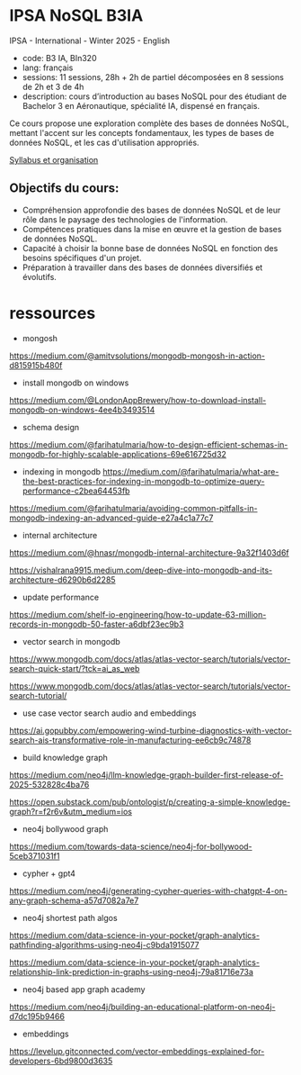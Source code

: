 # IPSA NoSQL B3IA

IPSA - International - Winter 2025 - English

- code: B3 IA, BIn320
- lang: français
- sessions: 11 sessions, 28h + 2h de partiel décomposées en 8 sessions de 2h et 3 de 4h
- description: cours d’introduction au bases NoSQL pour des étudiant de Bachelor 3 en Aéronautique, spécialité IA, dispensé en français.

Ce cours propose une exploration complète des bases de données NoSQL, mettant l'accent sur les concepts fondamentaux, les types de bases de données NoSQL, et les cas d'utilisation appropriés.


[Syllabus et organisation](https://docs.google.com/document/d/1IHEsvdrlGsvzYJ1z6L85tbfAdEIWmO2fxYAsfqfg8_Y/edit?tab=t.0)

## Objectifs du cours:

- Compréhension approfondie des bases de données NoSQL et de leur rôle dans le paysage des technologies de l'information.
- Compétences pratiques dans la mise en œuvre et la gestion de bases de données NoSQL.
- Capacité à choisir la bonne base de données NoSQL en fonction des besoins spécifiques d'un projet.
- Préparation à travailler dans des bases de données diversifiés et évolutifs.

# ressources

- mongosh

https://medium.com/@amitvsolutions/mongodb-mongosh-in-action-d815915b480f

- install mongodb on windows

https://medium.com/@LondonAppBrewery/how-to-download-install-mongodb-on-windows-4ee4b3493514

- schema design

https://medium.com/@farihatulmaria/how-to-design-efficient-schemas-in-mongodb-for-highly-scalable-applications-69e616725d32

- indexing in mongodb
https://medium.com/@farihatulmaria/what-are-the-best-practices-for-indexing-in-mongodb-to-optimize-query-performance-c2bea64453fb

https://medium.com/@farihatulmaria/avoiding-common-pitfalls-in-mongodb-indexing-an-advanced-guide-e27a4c1a77c7


- internal architecture

https://medium.com/@hnasr/mongodb-internal-architecture-9a32f1403d6f

https://vishalrana9915.medium.com/deep-dive-into-mongodb-and-its-architecture-d6290b6d2285

- update performance

https://medium.com/shelf-io-engineering/how-to-update-63-million-records-in-mongodb-50-faster-a6dbf23ec9b3

- vector search in mongodb

https://www.mongodb.com/docs/atlas/atlas-vector-search/tutorials/vector-search-quick-start/?tck=ai_as_web

https://www.mongodb.com/docs/atlas/atlas-vector-search/tutorials/vector-search-tutorial/

- use case vector search audio and embeddings

https://ai.gopubby.com/empowering-wind-turbine-diagnostics-with-vector-search-ais-transformative-role-in-manufacturing-ee6cb9c74878

- build knowledge graph

https://medium.com/neo4j/llm-knowledge-graph-builder-first-release-of-2025-532828c4ba76

https://open.substack.com/pub/ontologist/p/creating-a-simple-knowledge-graph?r=f2r6v&utm_medium=ios

- neo4j bollywood graph

https://medium.com/towards-data-science/neo4j-for-bollywood-5ceb371031f1

- cypher + gpt4

https://medium.com/neo4j/generating-cypher-queries-with-chatgpt-4-on-any-graph-schema-a57d7082a7e7

- neo4j shortest path algos

https://medium.com/data-science-in-your-pocket/graph-analytics-pathfinding-algorithms-using-neo4j-c9bda1915077

https://medium.com/data-science-in-your-pocket/graph-analytics-relationship-link-prediction-in-graphs-using-neo4j-79a81716e73a

- neo4j based app  graph academy

https://medium.com/neo4j/building-an-educational-platform-on-neo4j-d7dc195b9466

- embeddings

https://levelup.gitconnected.com/vector-embeddings-explained-for-developers-6bd9800d3635

